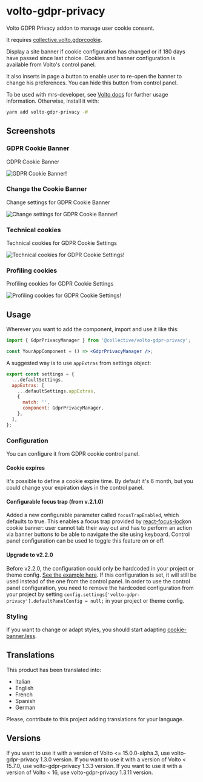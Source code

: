 # volto-gdpr-privacy

Volto GDPR Privacy addon to manage user cookie consent.

It requires [collective.volto.gdprcookie](https://github.com/collective/collective.volto.gdprcookie).

Display a site banner if cookie configuration has changed or if 180 days have passed since last choice.
Cookies and banner configuration is available from Volto's control panel.

It also inserts in page a button to enable user to re-open the banner to change his preferences. You can hide this button from control panel.

To be used with mrs-developer, see [Volto docs](https://docs.voltocms.com/customizing/add-ons/) for further usage information.
Otherwise, install it with:

```bash
yarn add volto-gdpr-privacy -W
```

## Screenshots

### GDPR Cookie Banner

GDPR Cookie Banner

![GDPR Cookie Banner!](https://raw.githubusercontent.com/collective/volto-gdpr-privacy/refs/heads/master/docs/docs/_static/gdpr-cookie-banner.png "GDPR Cookie Banner")

### Change the Cookie Banner

Change settings for GDPR Cookie Banner

![Change settings for GDPR Cookie Banner!](https://raw.githubusercontent.com/collective/volto-gdpr-privacy/refs/heads/master/docs/docs/_static/gdpr-cookie-banner-change-settings.png "Change settings for GDPR Cookie Banner")

### Technical cookies

Technical cookies for GDPR Cookie Settings

![Technical cookies for GDPR Cookie Settings!](https://raw.githubusercontent.com/collective/volto-gdpr-privacy/refs/heads/master/docs/docs/_static/gdpr-cookie-settings-profiling-cookies.png "Technical cookies for GDPR Cookie Settings")

### Profiling cookies

Profiling cookies for GDPR Cookie Settings

![Profiling cookies for GDPR Cookie Settings!](https://raw.githubusercontent.com/collective/volto-gdpr-privacy/refs/heads/master/docs/docs/_static/gdpr-cookie-settings-technical-cookies.png "Profiling cookies for GDPR Cookie Settings")

## Usage

Wherever you want to add the component, import and use it like this:

```jsx
import { GdprPrivacyManager } from '@collective/volto-gdpr-privacy';

const YourAppComponent = () => <GdprPrivacyManager />;
```

A suggested way is to use `appExtras` from settings object:

```jsx
export const settings = {
  ...defaultSettings,
  appExtras: [
    ...defaultSettings.appExtras,
    {
      match: '',
      component: GdprPrivacyManager,
    },
  ],
};
```

### Configuration

You can configure it from GDPR cookie control panel.

#### Cookie expires

It's possible to define a cookie expire time. By default it's 6 month, but you could change your expiration days in the control panel.

#### Configurable focus trap (from v.2.1.0)

Added a new configurable parameter called `focusTrapEnabled`, which defaults to true. This enables a focus trap provided by [react-focus-lock](https://www.npmjs.com/package/react-focus-lock)on cookie banner: user cannot tab their way out and has to perform an action via banner buttons to be able to navigate the site using keyboard.
Control panel configuration can be used to toggle this feature on or off.

#### Upgrade to v2.2.0

Before v2.2.0, the configuration could only be hardcoded in your project or theme config. [See the example here](src/config/defaultPanelConfig.js). If this configuration is set, it will still be used instead of the one from the control panel. In order to use the control panel configuration, you need to remove the hardcoded configuration from your project by setting `config.settings['volto-gdpr-privacy'].defaultPanelConfig = null;` in your project or theme config.

### Styling

If you want to change or adapt styles, you should start adapting [cookie-banner.less](src/components/CookieBanner/cookie-banner.less).

## Translations

This product has been translated into:

- Italian
- English
- French
- Spanish
- German

Please, contribute to this project adding translations for your language.

## Versions

If you want to use it with a version of Volto <= 15.0.0-alpha.3, use volto-gdpr-privacy 1.3.0 version.
If you want to use it with a version of Volto < 15.7.0, use volto-gdpr-privacy 1.3.3 version.
If you want to use it with a version of Volto < 16, use volto-gdpr-privacy 1.3.11 version.
